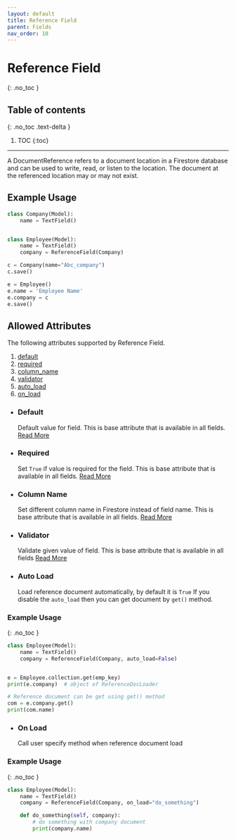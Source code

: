 ```yaml
---
layout: default
title: Reference Field
parent: Fields
nav_order: 10
---
```


# Reference Field

{: .no_toc }

## Table of contents

{: .no_toc .text-delta }

1. TOC
   {:toc}

---

A DocumentReference refers to a document location in a Firestore database and can be used to write, read,
or listen to the location. The document at the referenced location may or may not exist.

## Example Usage

```python
class Company(Model):
    name = TextField()


class Employee(Model):
    name = TextField()
    company = ReferenceField(Company)

c = Company(name="Abc_company")
c.save()

e = Employee()
e.name = 'Employee Name'
e.company = c
e.save()
```

## Allowed Attributes

The following attributes supported by Reference Field.

1. [default](#default)
2. [required](#required)
3. [column_name](#column-name)
4. [validator](#validator)
5. [auto_load](#auto-load)
6. [on_load](#on-load)

- ### Default

  Default value for field. This is base attribute that is available in all fields. [Read More](/FireO/fields/field#default)

- ### Required

  Set `True` if value is required for the field. This is base attribute that is available in all fields. [Read More](/FireO/fields/field#required)

- ### Column Name

  Set different column name in Firestore instead of field name. This is base attribute that is available in all fields. [Read More](/FireO/fields/field#column-name)

- ### Validator

  Validate given value of field. This is base attribute that is available in all fields [Read More](/FireO/fields/field#validator)

- ### Auto Load
  Load reference document automatically, by default it is `True` If you disable the `auto_load` then you can get
  document by `get()` method.

### Example Usage

{: .no_toc }

```python
class Employee(Model):
    name = TextField()
    company = ReferenceField(Company, auto_load=False)


e = Employee.collection.get(emp_key)
print(e.company)  # object of ReferenceDocLoader

# Reference document can be get using get() method
com = e.company.get()
print(com.name)
```

- ### On Load
  Call user specify method when reference document load

### Example Usage

{: .no_toc }

```python
class Employee(Model):
    name = TextField()
    company = ReferenceField(Company, on_load="do_something")

    def do_something(self, company):
        # do something with company document
        print(company.name)
```
